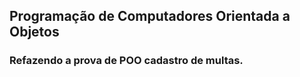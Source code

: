 ## Programação de Computadores Orientada a Objetos
### Refazendo a prova de POO cadastro de multas.

